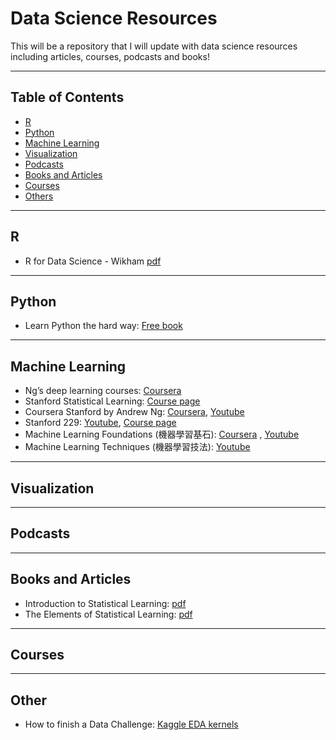 # Data Science Resources
This will be a repository that I will update with data science resources including articles, courses, podcasts and books!

***
## Table of Contents

* [R](#r)
* [Python](#python)
* [Machine Learning](#machine-learning)
* [Visualization](#visualization)
* [Podcasts](#podcasts)
* [Books and Articles](#books-and-articles)
* [Courses](#courses)
* [Others](#others)

***
## R
  * R for Data Science - Wikham [pdf](http://r4ds.had.co.nz/)
***
## Python
  * Learn Python the hard way: [Free book](https://learnpythonthehardway.org/book/)
***
## Machine Learning
  * Ng’s deep learning courses: [Coursera](https://www.coursera.org/specializations/deep-learning)
  * Stanford Statistical Learning: [Course page](https://lagunita.stanford.edu/courses/HumanitiesSciences/StatLearning/Winter2016/about)
  * Coursera Stanford by Andrew Ng: [Coursera](https://www.coursera.org/learn/machine-learning), [Youtube](https://www.youtube.com/watch?v=PPLop4L2eGk&list=PLLssT5z_DsK-h9vYZkQkYNWcItqhlRJLN)
  * Stanford 229: [Youtube](https://www.youtube.com/watch?v=UzxYlbK2c7E&list=PLA89DCFA6ADACE599), [Course page](
http://cs229.stanford.edu/syllabus.html)    
  * Machine Learning Foundations (機器學習基石): [Coursera](https://www.coursera.org/learn/ntumlone-mathematicalfoundations)
, [Youtube](https://www.youtube.com/playlist?list=PLXVfgk9fNX2I7tB6oIINGBmW50rrmFTqf&disable_polymer=true)
  * Machine Learning Techniques (機器學習技法): [Youtube](https://www.youtube.com/playlist?list=PLXVfgk9fNX2IQOYPmqjqWsNUFl2kpk1U2&disable_polymer=true)
***
## Visualization
***
## Podcasts
***
## Books and Articles
  * Introduction to Statistical Learning: [pdf](http://www-bcf.usc.edu/~gareth/ISL/ISLR%20First%20Printing.pdf) 
  * The Elements of Statistical Learning: [pdf](https://web.stanford.edu/~hastie/Papers/ESLII.pdf)
***
## Courses
***
## Other
* How to finish a Data Challenge: [Kaggle EDA kernels](https://www.kaggle.com/kernels?sortBy=votes&group=everyone&pageSize=20)
